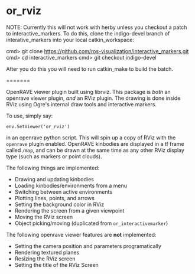 or_rviz
=======
NOTE: Currently this will not work with herby unless you checkout a patch to  interactive_markers.  To do this, clone the indigo-devel branch of interative_markers into your local catkin_workspace:

cmd> git clone https://github.com/ros-visualization/interactive_markers.git
cmd> cd interactive_markers
cmd> git checkout indigo-devel

After you do this you will need to run catkin_make to build the batch.

=======

OpenRAVE viewer plugin built using librviz. This package is *both* an openrave viewer plugin, *and* an RViz plugin. The drawing is done inside RViz using Ogre's internal draw tools and interactive markers.

To use, simply say:

    env.SetViewer('or_rviz')
    
in an openrave python script. This will spin up a copy of RViz with the `openrave` plugin enabled. OpenRAVE kinbodies are displayed in a tf frame called `/map`, and can be drawn at the same time as any other RViz display type (such as markers or point clouds).


The following things are implemented:

* Drawing and updating kinbodies
* Loading kinbodies/environments from a menu
* Switching between active environments
* Plotting lines, points, and arrows
* Setting the background color in RViz
* Rendering the screen from a given viewpoint
* Moving the RViz screen
* Object picking/moving (duplicated from `or_interactivemarker`)

The following openrave viewer features are **not** implemented:

* Setting the camera position and parameters programatically
* Rendering textured planes
* Resizing the RViz screen
* Setting the title of the RViz Screen
